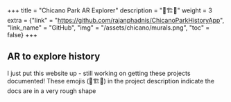 +++
title = "Chicano Park AR Explorer"
description = "🚧🏗️🚧"
weight = 3
extra = {"link" = "https://github.com/rajanphadnis/ChicanoParkHistoryApp", "link_name" = "GitHub", "img" = "/assets/chicano/murals.png", "toc" = false}
+++

## AR to explore history

I just put this website up - still working on getting these projects documented! These emojis (🚧🏗️🚧) in the project description indicate the docs are in a very rough shape